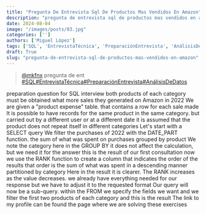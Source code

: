 ```yaml
---
title: "Pregunta De Entrevista Sql De Productos Mas Vendidos En Amazon"
description: "pregunta de entrevista sql de productos mas vendidos en amazon"
date: 2024-08-04
image: "/images/posts/03.jpg"
categories: ['']
authors: ['Miguel López']
tags: ['SQL', 'EntrevistaTécnica', 'PreparaciónEntrevista', 'AnálisisDeDatos']
draft: True
slug: "pregunta-de-entrevista-sql-de-productos-mas-vendidos-en-amazon"
---
```


<blockquote class="tiktok-embed" cite="{https://www.tiktok.com/@mkfnx/video/7270231182955285766}" data-video-id="7270231182955285766" style="max-width: 605px;min-width: 325px;" > <section> <a target="_blank" title="@mkfnx" href="https://www.tiktok.com/@mkfnx?refer=embed">@mkfnx</a> pregunta de ent </section> <a title="SQL" target="_blank" href="https://www.tiktok.com/tag/SQL?refer=embed">#SQL</a><a title="EntrevistaTécnica" target="_blank" href="https://www.tiktok.com/tag/EntrevistaTécnica?refer=embed">#EntrevistaTécnica</a><a title="PreparaciónEntrevista" target="_blank" href="https://www.tiktok.com/tag/PreparaciónEntrevista?refer=embed">#PreparaciónEntrevista</a><a title="AnálisisDeDatos" target="_blank" href="https://www.tiktok.com/tag/AnálisisDeDatos?refer=embed">#AnálisisDeDatos</a> </blockquote> <script async src="https://www.tiktok.com/embed.js"></script>

preparation question for SQL interview both products of each category must be obtained what more sales they generated on Amazon in 2022 We are given a "product expense" table. that contains a row for each sale made It is possible to have records for the same product in the same category. but carried out by a different user or at a different date it is assumed that the product does not repeat itself in different categories Let's start with a SELECT query We filter the purchases of 2022 with the DATE_PART function. the sum of what was spent on purchases grouped by product We note the category here in the GROUP BY it does not affect the calculation,  but we need it for the answer this is the result of our first consultation now we use the RANK function to create a column that indicates the order of the results that order is the sum of what was spent in a descending manner partitioned by category Here in the result it is clearer. The RANK increases as the value decreases. we already have everything needed for our response but we have to adjust it to the requested format Our query will now be a sub-query. within the FROM we specify the fields we want and we filter the first two products of each category and this is the result The link to my profile can be found the page where we are solving these exercises 